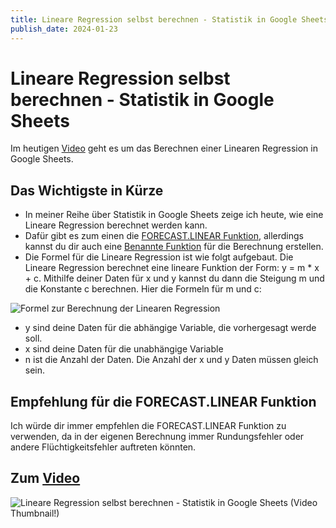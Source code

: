 ```yaml
---
title: Lineare Regression selbst berechnen - Statistik in Google Sheets
publish_date: 2024-01-23
---
```


# Lineare Regression selbst berechnen - Statistik in Google Sheets

Im heutigen [Video](https://youtu.be/jrg-WhPBUCE) geht es um das Berechnen einer Linearen Regression in Google Sheets. 

## Das Wichtigste in Kürze

- In meiner Reihe über Statistik in Google Sheets zeige ich heute, wie eine Lineare Regression berechnet werden kann.
- Dafür gibt es zum einen die [FORECAST.LINEAR Funktion](https://youtu.be/FYBkYIU-XOs), allerdings kannst du dir auch eine [Benannte Funktion](https://youtu.be/L2LVHTGzizU) für die Berechnung erstellen.
- Die Formel für die Lineare Regression ist wie folgt aufgebaut. Die Lineare Regression berechnet eine lineare Funktion der Form: y = m * x + c. Mithilfe deiner Daten für x und y kannst du dann die Steigung m und die Konstante c berechnen. Hier die Formeln für m und c:

![Formel zur Berechnung der Linearen Regression](../../images/formeln/549_formel.jpg "Formel zur Berechnung der Linearen Regression")

- y sind deine Daten für die abhängige Variable, die vorhergesagt werde soll.
- x sind deine Daten für die unabhängige Variable
- n ist die Anzahl der Daten. Die Anzahl der x und y Daten müssen gleich sein.

## Empfehlung für die FORECAST.LINEAR Funktion

Ich würde dir immer empfehlen die FORECAST.LINEAR Funktion zu verwenden, da in der eigenen Berechnung immer Rundungsfehler oder andere Flüchtigkeitsfehler auftreten könnten.

## Zum [Video](https://youtu.be/jrg-WhPBUCE)

![Lineare Regression selbst berechnen - Statistik in Google Sheets (Video Thumbnail!)](../../thumbnails/Fertig549.jpg "Lineare Regression selbst berechnen - Statistik in Google Sheets (Video Thumbnail!)")